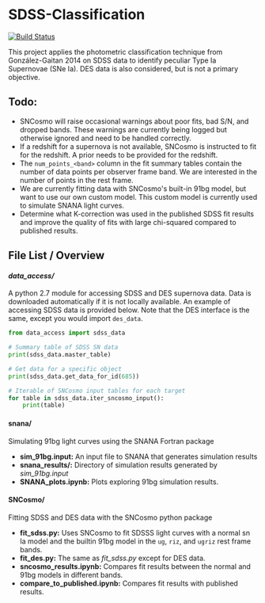 # SDSS-Classification

[![Build Status](https://travis-ci.com/mwvgroup/SDSS-Classification.svg?token=MKWwaqNeMpyaNQ2HGxM7&branch=master)](https://travis-ci.com/mwvgroup/SDSS-Classification)

This project applies the photometric classification technique from González-Gaitan 
2014 on SDSS data to identify peculiar Type Ia Supernovae (SNe Ia). DES data is also
considered, but is not a primary objective.

## Todo:
- SNCosmo will raise occasional warnings about poor fits, bad S/N, and dropped bands. These warnings are currently being logged but otherwise ignored and need to be handled correctly.
- If a redshift for a supernova is not available, SNCosmo is instructed to fit for the redshift. A prior needs to be provided for the redshift.
- The `num_points_<band>` column in the fit summary tables contain the number of data points per observer frame band. We are interested in the number of points in the rest frame.
- We are currently fitting data with SNCosmo's built-in 91bg model, but want to use our own custom model. This custom model is currently used to simulate SNANA light curves.
- Determine what K-correction was used in the published SDSS fit results and improve the quality of fits with large chi-squared compared to published results.


## File List / Overview

#### *data_access/* 

A python 2.7 module for accessing SDSS and DES supernova data. Data is downloaded
automatically if it is not locally available. An example of accessing SDSS data
is provided below. Note that the DES interface is the same, except you would
import `des_data`.

```python
from data_access import sdss_data

# Summary table of SDSS SN data
print(sdss_data.master_table) 

# Get data for a specific object
print(sdss_data.get_data_for_id(685))

# Iterable of SNCosmo input tables for each target
for table in sdss_data.iter_sncosmo_input():
    print(table)
```

#### snana/ 

Simulating 91bg light curves using the SNANA Fortran package

- **sim_91bg.input:** An input file to SNANA that generates simulation results
- **snana_results/:** Directory of simulation results generated by *sim_91bg.input*
- **SNANA_plots.ipynb:** Plots exploring 91bg simulation results.



#### SNCosmo/

Fitting SDSS and DES data with the SNCosmo python package

- **fit_sdss.py:** Uses SNCosmo to fit SDSSS light curves with a normal sn Ia model and the builtin 91bg model in the `ug`, `riz`, and `ugriz` rest frame bands.
- **fit_des.py:** The same as *fit_sdss.py* except for DES data.
- **sncosmo_results.ipynb:** Compares fit results between the normal and 91bg models in different bands.
- **compare_to_published.ipynb:** Compares fit results with published results.
